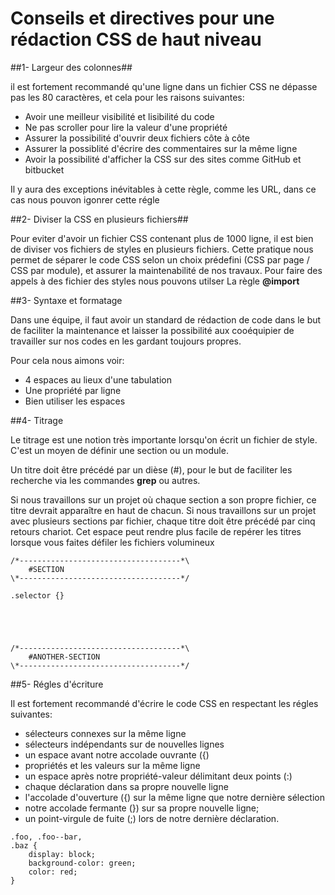 Conseils et directives pour une rédaction CSS de haut niveau
=============


##1- Largeur des colonnes##

il est fortement recommandé qu'une ligne dans un fichier CSS ne dépasse pas les 80 caractères, et cela pour les raisons suivantes:

- Avoir une meilleur visibilité et lisibilité du code
- Ne pas scroller pour lire la valeur d'une propriété 
- Assurer la possibilité d'ouvrir deux fichiers côte à côte
- Assurer la possiblité d'écrire des commentaires sur la même ligne
- Avoir la possibilité d'afficher la CSS sur des sites comme GitHub et bitbucket

Il y aura des exceptions inévitables à cette règle, comme les URL, dans ce cas nous pouvon igonrer cette régle


##2- Diviser la CSS en plusieurs fichiers##

Pour eviter d'avoir un fichier CSS contenant plus de 1000 ligne, il est bien de diviser vos fichiers de styles en plusieurs fichiers.
Cette pratique nous permet de séparer le code CSS selon un choix prédefini (CSS par page / CSS par module), et assurer la maintenabilité de nos travaux.
Pour faire des appels à des fichier des styles nous pouvons utilser La règle **@import**


##3- Syntaxe et formatage

Dans une équipe, il faut avoir un standard de rédaction de code dans le but de faciliter la maintenance et laisser la possibilité aux cooéquipier de travailler sur nos codes en les gardant toujours propres.

Pour cela nous aimons voir:

- 4 espaces au lieux d'une tabulation
- Une propriété par ligne
- Bien utiliser les espaces


##4- Titrage 

Le titrage est une notion très importante lorsqu'on écrit un fichier de style. C'est un moyen de définir une section ou un module.

Un titre doit être précédé par un dièse (#), pour le but de faciliter les recherche via les commandes **grep** ou autres.

Si nous travaillons sur un projet où chaque section a son propre fichier, ce titre devrait apparaître en haut de chacun. Si nous travaillons sur un projet avec plusieurs sections par fichier, chaque titre doit être précédé par cinq retours chariot. Cet espace peut rendre plus facile de repérer les titres lorsque vous faites défiler les fichiers volumineux
```
/*------------------------------------*\
    #SECTION
\*------------------------------------*/

.selector {}





/*------------------------------------*\
    #ANOTHER-SECTION
\*------------------------------------*/
```

##5- Régles d'écriture

Il est fortement recommandé d'écrire le code CSS en respectant les régles suivantes: 

- sélecteurs connexes sur la même ligne
- sélecteurs indépendants sur de nouvelles lignes
- un espace avant notre accolade ouvrante ({) 
- propriétés et les valeurs sur la même ligne
- un espace après notre propriété-valeur délimitant deux points (:)
- chaque déclaration dans sa propre nouvelle ligne
- l'accolade d'ouverture ({) sur la même ligne que notre dernière sélection 
- notre accolade fermante (}) sur sa propre nouvelle ligne; 
- un point-virgule de fuite (;) lors de notre dernière déclaration.

```
.foo, .foo--bar,
.baz {
    display: block;
    background-color: green;
    color: red;
}
```
